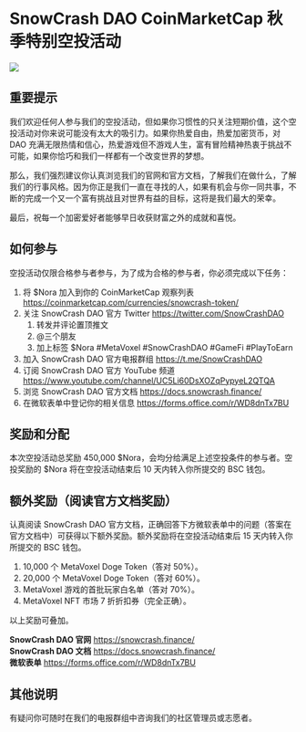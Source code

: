 # SnowCrash DAO CoinMarketCap 秋季特别空投活动

![](https://img.snowcrash.finance/site/docs-snowcrash-finance/CoinMarketCap-1.jpeg)

## 重要提示

我们欢迎任何人参与我们的空投活动，但如果你习惯性的只关注短期价值，这个空投活动对你来说可能没有太大的吸引力。如果你热爱自由，热爱加密货币，对 DAO 充满无限热情和信心，热爱游戏但不游戏人生，富有冒险精神热衷于挑战不可能，如果你恰巧和我们一样都有一个改变世界的梦想。

那么，我们强烈建议你认真浏览我们的官网和官方文档，了解我们在做什么，了解我们的行事风格。因为你正是我们一直在寻找的人，如果有机会与你一同共事，不断的完成一个又一个富有挑战且对世界有益的目标，这将是我们最大的荣幸。

最后，祝每一个加密爱好者能够早日收获财富之外的成就和喜悦。

## 如何参与

空投活动仅限合格参与者参与，为了成为合格的参与者，你必须完成以下任务：

1. 将 $Nora 加入到你的 CoinMarketCap 观察列表 https://coinmarketcap.com/currencies/snowcrash-token/
2. 关注 SnowCrash DAO 官方 Twitter https://twitter.com/SnowCrashDAO
    1. 转发并评论置顶推文
    2. @三个朋友
    3. 加上标签 $Nora #MetaVoxel #SnowCrashDAO #GameFi #PlayToEarn
3. 加入 SnowCrash DAO 官方电报群组 https://t.me/SnowCrashDAO
4. 订阅 SnowCrash DAO 官方 YouTube 频道 https://www.youtube.com/channel/UC5Li60DsXOZqPypyeL2QTQA
5. 浏览 SnowCrash DAO 官方文档 https://docs.snowcrash.finance/
6. 在微软表单中登记你的相关信息 https://forms.office.com/r/WD8dnTx7BU

## 奖励和分配

本次空投活动总奖励 450,000 $Nora，会均分给满足上述空投条件的参与者。空投奖励的 $Nora 将在空投活动结束后 10 天内转入你所提交的 BSC 钱包。

## 额外奖励（阅读官方文档奖励）

认真阅读 SnowCrash DAO 官方文档，正确回答下方微软表单中的问题（答案在官方文档中）可获得以下额外奖励。额外奖励将在空投活动结束后 15 天内转入你所提交的 BSC 钱包。

1. 10,000 个 MetaVoxel Doge Token（答对 50%）。
2. 20,000 个 MetaVoxel Doge Token（答对 60%）。
3. MetaVoxel 游戏的首批玩家白名单（答对 70%）。
4. MetaVoxel NFT 市场 7 折折扣券（完全正确）。

以上奖励可叠加。

**SnowCrash DAO 官网** https://snowcrash.finance/  
**SnowCrash DAO 文档** https://docs.snowcrash.finance/  
**微软表单** https://forms.office.com/r/WD8dnTx7BU  

## 其他说明

有疑问你可随时在我们的电报群组中咨询我们的社区管理员或志愿者。